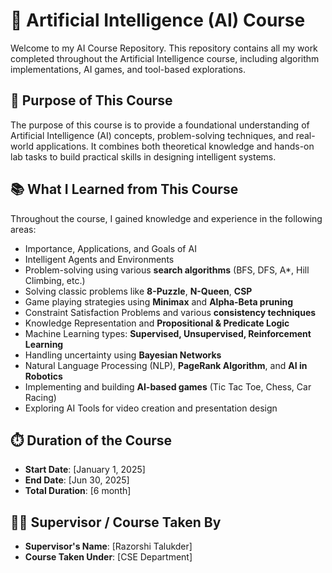 # 🤖 Artificial Intelligence (AI) Course

Welcome to my AI Course Repository. This repository contains all my work completed throughout the Artificial Intelligence course, including algorithm implementations, AI games, and tool-based explorations.


## 📌 Purpose of This Course

The purpose of this course is to provide a foundational understanding of Artificial Intelligence (AI) concepts, problem-solving techniques, and real-world applications. It combines both theoretical knowledge and hands-on lab tasks to build practical skills in designing intelligent systems.


## 📚 What I Learned from This Course

Throughout the course, I gained knowledge and experience in the following areas:

- Importance, Applications, and Goals of AI  
- Intelligent Agents and Environments  
- Problem-solving using various **search algorithms** (BFS, DFS, A*, Hill Climbing, etc.)  
- Solving classic problems like **8-Puzzle**, **N-Queen**, **CSP**  
- Game playing strategies using **Minimax** and **Alpha-Beta pruning**  
- Constraint Satisfaction Problems and various **consistency techniques**  
- Knowledge Representation and **Propositional & Predicate Logic**  
- Machine Learning types: **Supervised, Unsupervised, Reinforcement Learning**  
- Handling uncertainty using **Bayesian Networks**  
- Natural Language Processing (NLP), **PageRank Algorithm**, and **AI in Robotics**  
- Implementing and building **AI-based games** (Tic Tac Toe, Chess, Car Racing)
- Exploring AI Tools for video creation and presentation design  


## ⏱️ Duration of the Course

- **Start Date**: [January 1, 2025]  
- **End Date**: [Jun 30, 2025]  
- **Total Duration**: [6 month]

## 👨‍🏫 Supervisor / Course Taken By

- **Supervisor's Name**: [Razorshi Talukder]  
- **Course Taken Under**: [CSE Department]



